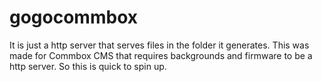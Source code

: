 # gogocommbox
It is just a http server that serves files in the folder it generates. 
This was made for Commbox CMS that requires backgrounds and firmware to be a http server. So this is quick to spin up. 
